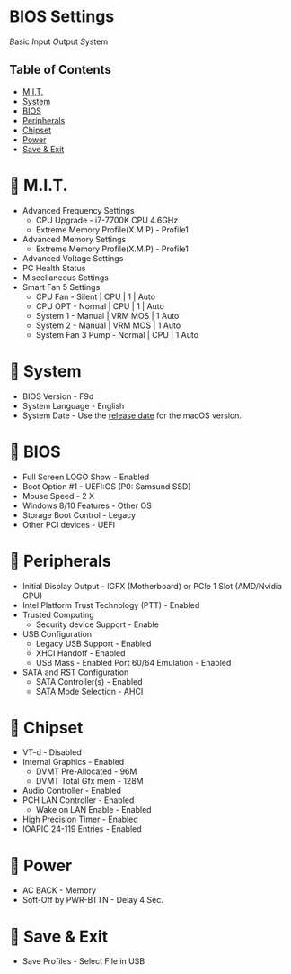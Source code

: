 # BIOS Settings
*B*asic *I*nput *O*utput *S*ystem

## Table of Contents
 * [M.I.T.](/BIOS.md#fox_face-mit)
 * [System](/BIOS.md#fox_face-system)
 * [BIOS](/BIOS.md#fox_face-bios)
 * [Peripherals](/BIOS.md#fox_face-peripherals)
 * [Chipset](/BIOS.md#fox_face-chipset)
 * [Power](/BIOS.md#fox_face-power)
 * [Save & Exit](/BIOS.md#fox_face-save--exit)

# :fox_face: M.I.T.
* Advanced Frequency Settings
  * CPU Upgrade - i7-7700K CPU 4.6GHz
  * Extreme Memory Profile(X.M.P) - Profile1
* Advanced Memory Settings
  * Extreme Memory Profile(X.M.P) - Profile1
* Advanced Voltage Settings
* PC Health Status
* Miscellaneous Settings
* Smart Fan 5 Settings<br>
  * CPU Fan - Silent | CPU | 1 | Auto
  * CPU OPT - Normal | CPU | 1 | Auto
  * System 1 - Manual | VRM MOS | 1 Auto
  * System 2 - Manual | VRM MOS | 1 Auto
  * System Fan 3 Pump - Normal | CPU | 1 Auto 

# :fox_face: System
* BIOS Version - F9d
* System Language - English
* System Date - Use the [release date](https://www.dualbootpc.com/guide/release-date/) for the macOS version.

# :fox_face: BIOS
* Full Screen LOGO Show - Enabled
* Boot Option #1 - UEFI:OS (P0: Samsund SSD)
* Mouse Speed - 2 X
* Windows 8/10 Features - Other OS
* Storage Boot Control - Legacy
* Other PCI devices - UEFI

# :fox_face: Peripherals
* Initial Display Output - IGFX (Motherboard) or PCIe 1 Slot (AMD/Nvidia GPU)
* Intel Platform Trust Technology (PTT) - Enabled
* Trusted Computing
  * Security device Support - Enable
* USB Configuration
  * Legacy USB Support - Enabled
  * XHCI Handoff - Enabled
  * USB Mass - Enabled
  Port 60/64 Emulation - Enabled
* SATA and RST Configuration
  * SATA Controller(s) - Enabled
  * SATA Mode Selection - AHCI

# :fox_face: Chipset
* VT-d - Disabled
* Internal Graphics - Enabled
  * DVMT Pre-Allocated - 96M
  * DVMT Total Gfx mem - 128M
* Audio Controller - Enabled
* PCH LAN Controller - Enabled
  * Wake on LAN Enable - Enabled
* High Precision Timer - Enabled
* IOAPIC 24-119 Entries - Enabled

# :fox_face: Power
* AC BACK - Memory
* Soft-Off by PWR-BTTN - Delay 4 Sec.

# :fox_face: Save &amp; Exit
* Save Profiles - Select File in USB
